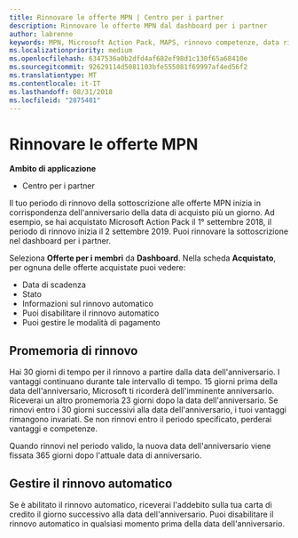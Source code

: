 ```yaml
---
title: Rinnovare le offerte MPN | Centro per i partner
description: Rinnovare le offerte MPN dal dashboard per i partner
author: labrenne
keywords: MPN, Microsoft Action Pack, MAPS, rinnovo competenze, data rinnovo
ms.localizationpriority: medium
ms.openlocfilehash: 6347536a0b2dfd4af682ef98d1c130f65a68410e
ms.sourcegitcommit: 92629114d5081103bfe555081f69997af4ed56f2
ms.translationtype: MT
ms.contentlocale: it-IT
ms.lasthandoff: 08/31/2018
ms.locfileid: "2875481"
---
```

# <a name="renew-your-mpn-offers"></a>Rinnovare le offerte MPN

**Ambito di applicazione**

- Centro per i partner

Il tuo periodo di rinnovo della sottoscrizione alle offerte MPN inizia in corrispondenza dell'anniversario della data di acquisto più un giorno. Ad esempio, se hai acquistato Microsoft Action Pack il 1° settembre 2018, il periodo di rinnovo inizia il 2 settembre 2019. Puoi rinnovare la sottoscrizione nel dashboard per i partner.

Seleziona **Offerte per i membri** da **Dashboard**.
Nella scheda **Acquistato**, per ognuna delle offerte acquistate puoi vedere:

- Data di scadenza
- Stato
- Informazioni sul rinnovo automatico
- Puoi disabilitare il rinnovo automatico
- Puoi gestire le modalità di pagamento

## <a name="renewal-reminders"></a>Promemoria di rinnovo

Hai 30 giorni di tempo per il rinnovo a partire dalla data dell'anniversario. I vantaggi continuano durante tale intervallo di tempo. 15 giorni prima della data dell'anniversario, Microsoft ti ricorderà dell'imminente anniversario. Riceverai un altro promemoria 23 giorni dopo la data dell'anniversario. Se rinnovi entro i 30 giorni successivi alla data dell'anniversario, i tuoi vantaggi rimangono invariati. Se non rinnovi entro il periodo specificato, perderai vantaggi e competenze.

Quando rinnovi nel periodo valido, la nuova data dell'anniversario viene fissata 365 giorni dopo l'attuale data di anniversario.

## <a name="manage-auto-renewal"></a>Gestire il rinnovo automatico

Se è abilitato il rinnovo automatico, riceverai l'addebito sulla tua carta di credito il giorno successivo alla data dell'anniversario. Puoi disabilitare il rinnovo automatico in qualsiasi momento prima della data dell'anniversario.